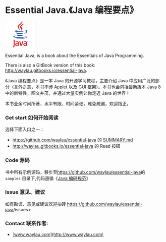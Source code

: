 # Essential Java.《Java 编程要点》

![](java_logo.jpg)

Essential Java, is a book about the Essentials of Java Programming.

There is also a GitBook version of this book: <http://waylau.gitbooks.io/essential-java>.


《Java 编程要点》是一本 Java 的开源学习教程，主要介绍 Java 中应用广泛的部分（言外之意，本书不涉 Applet 以及 GUI 框架）。本书也会包括最新版本 Java 8 中的新特性，图文并茂，并通过大量实例让你走近 Java 的世界！

本书业余时间所著，水平有限、时间紧张，难免疏漏，欢迎指正，

### Get start 如何开始阅读

选择下面入口之一：

* <https://github.com/waylau/essential-java> 的 [SUMMARY.md](SUMMARY.md)
* <http://waylau.gitbooks.io/essential-java> 的 Read 按钮

### Code 源码

书中所有示例源码，移步至<https://github.com/waylau/essential-java>的 `samples` 目录下,代码遵循《[Java 编码规范](<https://github.com/waylau/java-code-conventions>)》

### Issue 意见、建议

如有勘误、意见或建议欢迎拍砖 <https://github.com/waylau/essential-java>/issues>

### Contact 联系作者:

* [www.waylau.com](http://www.waylau.com)
